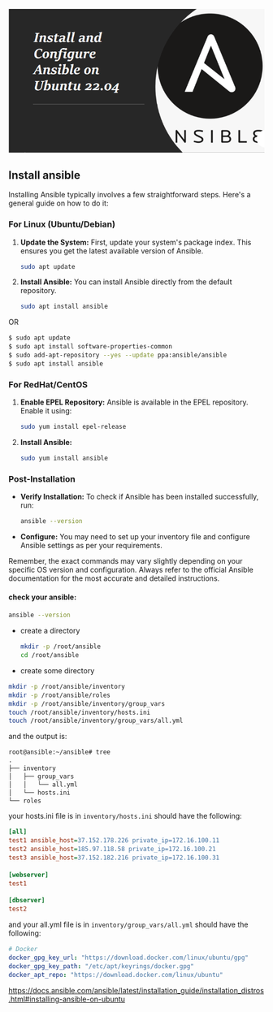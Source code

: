 ![Steps-to-install-Ansible](../.gitbook/assets/64-Steps-to-install-Ansible-on-Ubuntu-22.04-LTS.png)

## Install ansible

Installing Ansible typically involves a few straightforward steps. Here's a general guide on how to do it:

### For Linux (Ubuntu/Debian)

1. **Update the System:** First, update your system's package index. This ensures you get the latest available version of Ansible.
   ```bash
   sudo apt update
   ```

2. **Install Ansible:** You can install Ansible directly from the default repository.
   ```bash
   sudo apt install ansible
   ```

OR

```bash
$ sudo apt update
$ sudo apt install software-properties-common
$ sudo add-apt-repository --yes --update ppa:ansible/ansible
$ sudo apt install ansible
```

### For RedHat/CentOS

1. **Enable EPEL Repository:** Ansible is available in the EPEL repository. Enable it using:
   ```bash
   sudo yum install epel-release
   ```

2. **Install Ansible:**
   ```bash
   sudo yum install ansible
   ```

### Post-Installation

- **Verify Installation:** To check if Ansible has been installed successfully, run:
  ```bash
  ansible --version
  ```

- **Configure:** You may need to set up your inventory file and configure Ansible settings as per your requirements.

Remember, the exact commands may vary slightly depending on your specific OS version and configuration. Always refer to the official Ansible documentation for the most accurate and detailed instructions.


#### check your ansible:

```bash
ansible --version
```


- create a directory
  ```bash
  mkdir -p /root/ansible
  cd /root/ansible
  ```

 - create some directory

  ```bash
  mkdir -p /root/ansible/inventory
  mkdir -p /root/ansible/roles
  mkdir -p /root/ansible/inventory/group_vars
  touch /root/ansible/inventory/hosts.ini
  touch /root/ansible/inventory/group_vars/all.yml
  ```
and the output is:

```
root@ansible:~/ansible# tree
.
├── inventory
│   ├── group_vars
│   │   └── all.yml
│   └── hosts.ini
└── roles
```

your hosts.ini file is in `inventory/hosts.ini` should have the following:

```ini
[all]
test1 ansible_host=37.152.178.226 private_ip=172.16.100.11
test2 ansible_host=185.97.118.58 private_ip=172.16.100.21
test3 ansible_host=37.152.182.216 private_ip=172.16.100.31

[webserver]
test1

[dbserver]
test2
```

and your all.yml file is in `inventory/group_vars/all.yml` should have the following:

```yml
# Docker
docker_gpg_key_url: "https://download.docker.com/linux/ubuntu/gpg"
docker_gpg_key_path: "/etc/apt/keyrings/docker.gpg"
docker_apt_repo: "https://download.docker.com/linux/ubuntu"

```


https://docs.ansible.com/ansible/latest/installation_guide/installation_distros.html#installing-ansible-on-ubuntu